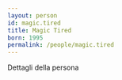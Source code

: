 ```yaml
---
layout: person
id: magic.tired
title: Magic Tired
born: 1995
permalink: /people/magic.tired
---
```


Dettagli della persona 